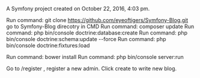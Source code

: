A Symfony project created on October 22, 2016, 4:03 pm.

Run command:      git clone https://github.com/eyeoftigers/Symfony-Blog.git
go to Symfony-Blog direcotry in CMD
Run command:     composer update
Run command:     php bin/console doctrine:database:create
Run command:     php bin/console doctrine:schema:update --force
Run command:     php bin/console doctrine:fixtures:load

Run command:     bower install
Run command:     php bin/console server:run

Go to /register , register a new admin. Click create to write new blog.
